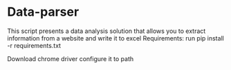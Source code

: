 # Data-parser
This script presents a data analysis solution that allows you to extract information from a website and write it to excel
Requirements:
run pip install -r requirements.txt

Download chrome driver
configure it to path
